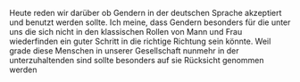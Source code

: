 Heute reden wir darüber ob Gendern in der deutschen Sprache akzeptiert und benutzt werden sollte. 
Ich meine, dass Gendern besonders für die unter uns die sich nicht in den klassischen Rollen von Mann und Frau wiederfinden ein guter Schritt in die richtige Richtung sein könnte.
Weil grade diese Menschen in unserer Gesellschaft nunmehr in der unterzuhaltenden sind sollte besonders auf sie Rücksicht genommen werden